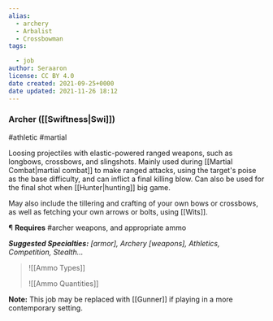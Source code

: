 ```yaml
---
alias:
  - archery
  - Arbalist
  - Crossbowman
tags:

  - job
author: Seraaron
license: CC BY 4.0
date created: 2021-09-25+0000
date updated: 2021-11-26 18:12
---
```


### Archer ([[Swiftness|Swi]])

#athletic  #martial

Loosing projectiles with elastic-powered ranged weapons, such as longbows, crossbows, and slingshots. Mainly used during [[Martial Combat|martial combat]] to make ranged attacks, using the target's poise as the base difficulty, and can inflict a final killing blow. Can also be used for the final shot when [[Hunter|hunting]] big game.

May also include the tillering and crafting of your own bows or crossbows, as well as fetching your own arrows or bolts, using [[Wits]].

¶ **Requires** #archer weapons, and appropriate ammo

_**Suggested Specialties:** [armor], Archery [weapons], Athletics, Competition, Stealth..._

> ![[Ammo Types]]
>
>![[Ammo Quantities]]

**Note:** This job may be replaced with [[Gunner]] if playing in a more contemporary setting.
